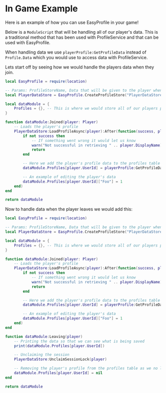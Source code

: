 # In Game Example

Here is an example of how you can use EasyProfile in your game!

Below is a `ModuleScript` that will be handling all of our player's data. This is a traditional method that has been used with ProfileService and that can be used with EasyProfile. 

When handling data we use `playerProfile:GetProfileData` instead of `Profile.Data` which you would use to access data with ProfileService.

Lets start off by seeing how we would handle the players data when they join.

```lua
local EasyProfile = require(location)

-- Params: ProfileStoreName, Data that will be given to the player when they join for the first time
local PlayerDataStore = EasyProfile.CreateProfileStore("PlayerDataStore.V1", {})

local dataModule = {
	Profiles = {}, -- This is where we would store all of our players profiles, we put it under the module so that we can access these players profiles in other scripts if we need to. 
}

function dataModule:Joined(player: Player)
    -- Loads the player's profile
	PlayerDataStore:LoadProfileAsync(player):After(function(success, playerProfile)
        if not success then
            -- If something went wrong it would let us know
			warn("Not successful in retrieving " .. player.DisplayName)
			return
		end

        -- Here we add the player's profile data to the profiles table
		dataModule.Profiles[player.UserId] = playerProfile:GetProfileData()

        -- An example of editing the player's data
		dataModule.Profiles[player.UserId]["Foo"] = 1
	end)
end

return dataModule
```

Now to handle data when the player leaves we would add this:

```lua
local EasyProfile = require(location)

-- Params: ProfileStoreName, Data that will be given to the player when they join for the first time
local PlayerDataStore = EasyProfile.CreateProfileStore("PlayerDataStore.V1", {})

local dataModule = {
	Profiles = {}, -- This is where we would store all of our players profiles, we put it under the module so that we can access these players profiles in other scripts if we need to. 
}

function dataModule:Joined(player: Player)
    -- Loads the player's profile
	PlayerDataStore:LoadProfileAsync(player):After(function(success, playerProfile)
        if not success then
            -- If something went wrong it would let us know
			warn("Not successful in retrieving " .. player.DisplayName)
			return
		end

        -- Here we add the player's profile data to the profiles table
		dataModule.Profiles[player.UserId] = playerProfile:GetProfileData()

        -- An example of editing the player's data
		dataModule.Profiles[player.UserId]["Foo"] = 1
	end)
end

function dataModule:Leaving(player)
    -- Printing the data so that we can see what is being saved
	print(dataModule.Profiles[player.UserId])

    -- Unclaiming the session
	PlayerDataStore:UnclaimSessionLock(player)

    -- Removing the player's profile from the profiles table as we no longer need it
    dataModule.Profiles[player.UserId] = nil
end

return dataModule
```
